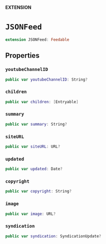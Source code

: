 **EXTENSION**

# `JSONFeed`
```swift
extension JSONFeed: Feedable
```

## Properties
### `youtubeChannelID`

```swift
public var youtubeChannelID: String?
```

### `children`

```swift
public var children: [Entryable]
```

### `summary`

```swift
public var summary: String?
```

### `siteURL`

```swift
public var siteURL: URL?
```

### `updated`

```swift
public var updated: Date?
```

### `copyright`

```swift
public var copyright: String?
```

### `image`

```swift
public var image: URL?
```

### `syndication`

```swift
public var syndication: SyndicationUpdate?
```
